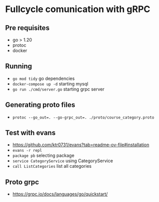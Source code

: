 # Fullcycle comunication with gRPC

## Pre requisites
 - go > 1.20
 - protoc
 - docker

## Running
 - `go mod tidy` go dependencies
 - `docker-compose up -d` starting mysql
 - `go run ./cmd/server.go` starting grpc server

## Generating proto files
 - `protoc --go_out=. --go-grpc_out=. ./proto/course_category.proto`

## Test with evans
 - https://github.com/ktr0731/evans?tab=readme-ov-file#installation
 - `evans -r repl`
 - `package pb` selecting package
 - `service CategoryService` using CategoryService
 - `call ListCategories` list all categories

## Proto grpc
 - https://grpc.io/docs/languages/go/quickstart/
